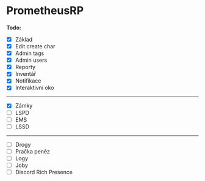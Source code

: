 # PrometheusRP

**Todo:**
- [x] Základ
- [x] Edit create char
- [x] Admin tags
- [x] Admin users
- [x] Reporty
- [x] Inventář
- [x] Notifikace
- [x] Interaktivní oko
___________
- [x] Zámky
- [ ] LSPD
- [ ] EMS
- [ ] LSSD
___________

- [ ] Drogy
- [ ] Pračka peněz
- [ ] Logy
- [ ] Joby
- [ ] Discord Rich Presence
